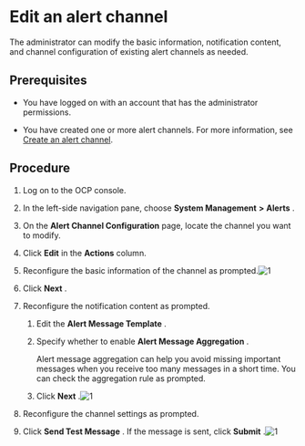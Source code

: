 Edit an alert channel 
==========================================

The administrator can modify the basic information, notification content, and channel configuration of existing alert channels as needed. 

Prerequisites 
----------------------------------

* You have logged on with an account that has the administrator permissions.

  

* You have created one or more alert channels. For more information, see [Create an alert channel](../9.use-alert-management/8.create-alarm-channel.md).

  




Procedure 
------------------------------

1. Log on to the OCP console.

   

2. In the left-side navigation pane, choose **System Management** **\>** **Alerts** .

   

3. On the **Alert Channel Configuration** page, locate the channel you want to modify.

   

4. Click **Edit** in the **Actions** column.

   

5. Reconfigure the basic information of the channel as prompted.![1](https://help-static-aliyun-doc.aliyuncs.com/assets/img/en-US/5314306461/p384373.png)

   

6. Click **Next** .

   

7. Reconfigure the notification content as prompted. 

   1. Edit the **Alert Message Template** .

      
   
   2. Specify whether to enable **Alert Message Aggregation** . 

      Alert message aggregation can help you avoid missing important messages when you receive too many messages in a short time. You can check the aggregation rule as prompted.
      
   
   3. Click **Next** .![1](https://help-static-aliyun-doc.aliyuncs.com/assets/img/en-US/6314306461/p384380.png)

      
   

   

8. Reconfigure the channel settings as prompted.

   

9. Click **Send Test Message** . If the message is sent, click **Submit** .![1](https://help-static-aliyun-doc.aliyuncs.com/assets/img/en-US/6314306461/p384384.png)

   



